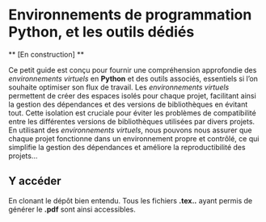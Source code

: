 # Environnements de programmation Python, et les outils dédiés

** [En construction] **

Ce petit guide est conçu pour fournir une compréhension approfondie des *environnements virtuels* en **Python** et des outils associés, essentiels si l’on souhaite optimiser son flux de travail. Les *environnements virtuels* permettent de créer des espaces isolés pour chaque projet, facilitant ainsi la gestion des dépendances et des versions de bibliothèques en évitant tout. Cette isolation est cruciale pour éviter les problèmes de compatibilité entre les différentes versions de bibliothèques utilisées par divers projets. En utilisant des *environnements virtuels*, nous pouvons nous assurer que chaque projet fonctionne dans un environnement propre et contrôlé, ce qui simplifie la gestion des dépendances et améliore la reproductibilité des projets...

## Y accéder

En clonant le dépôt bien entendu. Tous les fichiers **.tex..** ayant permis de générer le **.pdf** sont ainsi accessibles.
